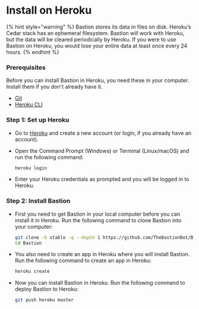 # Install on Heroku

{% hint style="warning" %}
Bastion stores its data in files on disk. Heroku’s Cedar stack has an ephemeral filesystem. Bastion will work with Heroku, but the data will be cleared periodically by Heroku. If you were to use Bastion on Heroku, you would lose your entire data at least once every 24 hours.
{% endhint %}

### Prerequisites

Before you can install Bastion in Heroku, you need these in your computer. Install them if you don't already have it.

* [Git](https://git-scm.com/downloads)
* [Heroku CLI](https://devcenter.heroku.com/articles/getting-started-with-nodejs#set-up)

### Step 1: Set up Heroku

* Go to [Heroku](https://www.heroku.com/) and create a new account \(or login, if you already have an account\).
* Open the Command Prompt \(Windows\) or Terminal \(Linux/macOS\) and run the following command:

  ```bash
  heroku login
  ```

* Enter your Heroku credentials as prompted and you will be logged in to Heroku.

### Step 2: Install Bastion

* First you need to get Bastion in your local computer before you can install it in Heroku. Run the following command to clone Bastion into your computer:

  ```bash
  git clone -b stable -q --depth 1 https://github.com/TheBastionBot/Bastion.git
  cd Bastion
  ```

* You also need to create an app in Heroku where you will install Bastion. Run the following command to create an app in Heroku:

  ```bash
  heroku create
  ```

* Now you can install Bastion in Heroku. Run the following command to deploy Bastion to Heroku:

  ```bash
  git push heroku master
  ```



